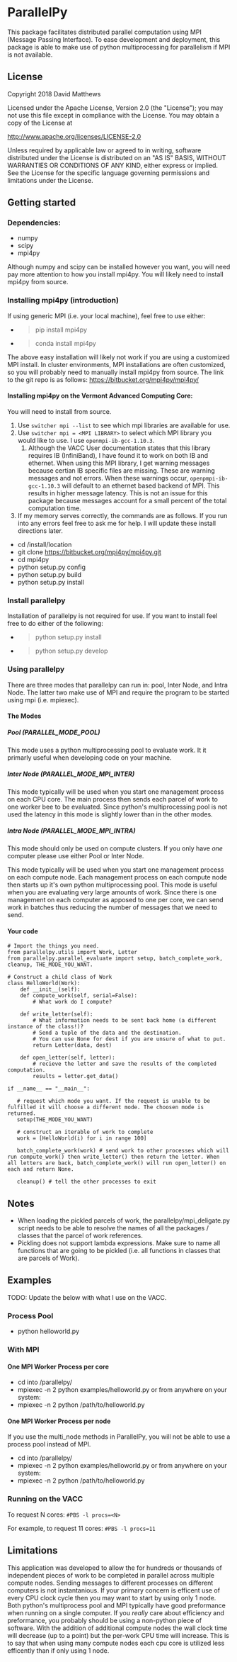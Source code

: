 # ParallelPy

This package facilitates distributed parallel computation using MPI (Message Passing Interface).
To ease development and deployment, this package is able to make use of python multiprocessing for parallelism if MPI is not available.

## License
Copyright 2018 David Matthews

Licensed under the Apache License, Version 2.0 (the "License");
you may not use this file except in compliance with the License.
You may obtain a copy of the License at

http://www.apache.org/licenses/LICENSE-2.0


Unless required by applicable law or agreed to in writing, software distributed under the License is distributed on an "AS IS" BASIS, WITHOUT WARRANTIES OR CONDITIONS OF ANY KIND, either express or implied.
See the License for the specific language governing permissions and limitations under the License.


## Getting started
### Dependencies:
* numpy
* scipy
* mpi4py

Although numpy and scipy can be installed however you want, you will need pay more attention to how you install mpi4py.
You will likely need to install mpi4py from source.

### Installing mpi4py (introduction)

If using generic MPI (i.e. your local machine), feel free to use either:
* >pip install mpi4py
* >conda install mpi4py

The above easy installation will likely not work if you are using a customized MPI install. In cluster environments, MPI installations are often customized, so you will probably need to manually install mpi4py from source. The link to the git repo is as follows: https://bitbucket.org/mpi4py/mpi4py/

#### Installing mpi4py on the Vermont Advanced Computing Core:
You will need to install from source.
1. Use ```switcher mpi --list``` to see which mpi libraries are available for use.
2. Use ```switcher mpi = <MPI LIBRARY>``` to select which MPI library you would like to use. I use ```openmpi-ib-gcc-1.10.3```.
   1. Although the VACC User documentation states that this library requires IB (InfiniBand), I have found it to work on both IB and ethernet. When using this MPI library, I get warning messages because certian IB specific files are missing. These are warning messages and not errors. When these warnings occur, ```openpmpi-ib-gcc-1.10.3``` will default to an ethernet based backend of MPI. This results in higher message latency. This is not an issue for this package because messages account for a small percent of the total computation time.
1. If my memory serves correctly, the commands are as follows. If you run into any errors feel free to ask me for help. I will update these install directions later.
  * cd /install/location
  * git clone https://bitbucket.org/mpi4py/mpi4py.git
  * cd mpi4py
  * python setup.py config
  * python setup.py build
  * python setup.py install

### Install parallelpy
Installation of parallelpy is not required for use. If you want to install feel free to do either of the following:
* > python setup.py install
* > python setup.py develop


### Using parallelpy
There are three modes that parallelpy can run in: pool, Inter Node, and Intra Node.
The latter two make use of MPI and require the program to be started using mpi (i.e. mpiexec).

#### The Modes
##### Pool (PARALLEL_MODE_POOL)
This mode uses a python multiprocessing pool to evaluate work. It it primarly useful when developing code on your machine.

##### Inter Node (PARALLEL_MODE_MPI_INTER)
This mode typically will be used when you start one management process on each CPU core.
The main process then sends each parcel of work to one worker bee to be evaluated.
Since python's multiprocessing pool is not used the latency in this mode is slightly lower than in the other modes.

##### Intra Node (PARALLEL_MODE_MPI_INTRA)
This mode should only be used on compute clusters. If you only have *one* computer please use either Pool or Inter Node.

This mode typically will be used when you start one management process on each compute node.
Each management process on each compute node then starts up it's own python multiprocessing pool.
This mode is useful when you are evaluating very large amounts of work.
Since there is one management on each computer as apposed to one per core, we can send work in batches thus reducing the number of messages that we need to send.

#### Your code

```
# Import the things you need.
from parallelpy.utils import Work, Letter
from parallelpy.parallel_evaluate import setup, batch_complete_work, cleanup, THE_MODE_YOU_WANT.

# Construct a child class of Work
class HelloWorld(Work):
    def __init__(self):
    def compute_work(self, serial=False):
        # What work do I compute?
        
    def write_letter(self):
        # What information needs to be sent back home (a different instance of the class!)?
        # Send a tuple of the data and the destination.
        # You can use None for dest if you are unsure of what to put.
        return Letter(data, dest)

    def open_letter(self, letter):
        # recieve the letter and save the results of the completed computation.
        results = letter.get_data()

if __name__ == "__main__":

   # request which mode you want. If the request is unable to be fulfilled it will choose a different mode. The choosen mode is returned.
   setup(THE_MODE_YOU_WANT)
   
   # construct an iterable of work to complete
   work = [HelloWorld(i) for i in range 100]
   
   batch_complete_work(work) # send work to other processes which will run compute_work() then write_letter() then return the letter. When all letters are back, batch_complete_work() will run open_letter() on each and return None.
   
   cleanup() # tell the other processes to exit
```

## Notes
* When loading the pickled parcels of work, the parallelpy/mpi_deligate.py script needs to be able to resolve the names of all the packages / classes that the parcel of work references.
* Pickling does not support lambda expressions. Make sure to name all functions that are going to be pickled (i.e. all functions in classes that are parcels of Work).

## Examples
TODO: Update the below with what I use on the VACC.

### Process Pool
* python helloworld.py

### With MPI
#### One MPI Worker Process per core
* cd into /parallelpy/
* mpiexec -n 2 python examples/helloworld.py
or from anywhere on your system:
* mpiexec -n 2 python /path/to/helloworld.py 

#### One MPI Worker Process per node
If you use the multi_node methods in ParallelPy, you will not be able to use a process pool instead of MPI.
* cd into /parallelpy/
* mpiexec -n 2 python examples/helloworld.py 
or from anywhere on your system:
* mpiexec -n 2 python /path/to/helloworld.py

### Running on the VACC

To request N cores: ```#PBS -l procs=<N>```

For example, to request 11 cores: ```#PBS -l procs=11```


## Limitations
This application was developed to allow the for hundreds or thousands of independent pieces of work to be completed in parallel across multiple compute nodes.
Sending messages to different processes on different computers is not instantanious.
If your primary concern is efficent use of every CPU clock cycle then you may want to start by using only 1 node.
Both python's multiprocess pool and MPI typically have good preformance when running on a single computer.
If you *really* care about efficiency and preformance, you probably should be using a non-python piece of software.
With the addition of additional compute nodes the wall clock time will decrease (up to a point) but the per-work CPU time will increase.
This is to say that when using many compute nodes each cpu core is utilized less efficently than if only using 1 node.
